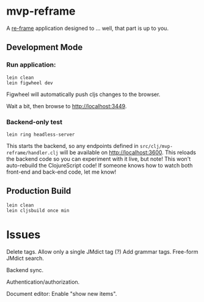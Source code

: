 # mvp-reframe

A [re-frame](https://github.com/Day8/re-frame) application designed to ... well, that part is up to you.

## Development Mode

### Run application:

```
lein clean
lein figwheel dev
```

Figwheel will automatically push cljs changes to the browser.

Wait a bit, then browse to [http://localhost:3449](http://localhost:3449).

### Backend-only test

```
lein ring headless-server
```

This starts the backend, so any endpoints defined in
`src/clj/mvp-reframe/handler.clj` will be available on
[http://localhost:3600](http://localhost:3600). This reloads the backend code so
you can experiment with it live, but note! This won't auto-rebuild the
ClojureScript code! If someone knows how to watch both front-end and back-end
code, let me know!

## Production Build

```
lein clean
lein cljsbuild once min
```

# Issues

Delete tags.
Allow only a single JMdict tag (?)
Add grammar tags.
Free-form JMdict search.

Backend sync.

Authentication/authorization.

Document editor:
Enable "show new items".
